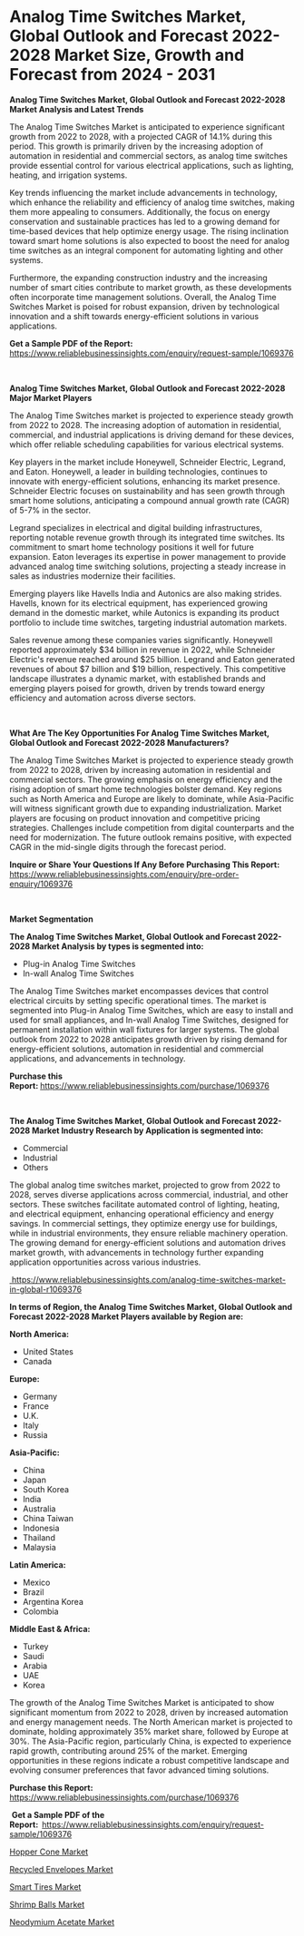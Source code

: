 <p><h1>Analog Time Switches Market, Global Outlook and Forecast 2022-2028 Market Size, Growth and Forecast from 2024 - 2031</h1></p><p><strong>Analog Time Switches Market, Global Outlook and Forecast 2022-2028 Market Analysis and Latest Trends</strong></p>
<p><p>The Analog Time Switches Market is anticipated to experience significant growth from 2022 to 2028, with a projected CAGR of 14.1% during this period. This growth is primarily driven by the increasing adoption of automation in residential and commercial sectors, as analog time switches provide essential control for various electrical applications, such as lighting, heating, and irrigation systems. </p><p>Key trends influencing the market include advancements in technology, which enhance the reliability and efficiency of analog time switches, making them more appealing to consumers. Additionally, the focus on energy conservation and sustainable practices has led to a growing demand for time-based devices that help optimize energy usage. The rising inclination toward smart home solutions is also expected to boost the need for analog time switches as an integral component for automating lighting and other systems.</p><p>Furthermore, the expanding construction industry and the increasing number of smart cities contribute to market growth, as these developments often incorporate time management solutions. Overall, the Analog Time Switches Market is poised for robust expansion, driven by technological innovation and a shift towards energy-efficient solutions in various applications.</p></p>
<p><strong>Get a Sample PDF of the Report:&nbsp;</strong> <a href="https://www.reliablebusinessinsights.com/enquiry/request-sample/1069376">https://www.reliablebusinessinsights.com/enquiry/request-sample/1069376</a></p>
<p>&nbsp;</p>
<p><strong>Analog Time Switches Market, Global Outlook and Forecast 2022-2028 Major Market Players</strong></p>
<p><p>The Analog Time Switches market is projected to experience steady growth from 2022 to 2028. The increasing adoption of automation in residential, commercial, and industrial applications is driving demand for these devices, which offer reliable scheduling capabilities for various electrical systems.</p><p>Key players in the market include Honeywell, Schneider Electric, Legrand, and Eaton. Honeywell, a leader in building technologies, continues to innovate with energy-efficient solutions, enhancing its market presence. Schneider Electric focuses on sustainability and has seen growth through smart home solutions, anticipating a compound annual growth rate (CAGR) of 5-7% in the sector.</p><p>Legrand specializes in electrical and digital building infrastructures, reporting notable revenue growth through its integrated time switches. Its commitment to smart home technology positions it well for future expansion. Eaton leverages its expertise in power management to provide advanced analog time switching solutions, projecting a steady increase in sales as industries modernize their facilities.</p><p>Emerging players like Havells India and Autonics are also making strides. Havells, known for its electrical equipment, has experienced growing demand in the domestic market, while Autonics is expanding its product portfolio to include time switches, targeting industrial automation markets.</p><p>Sales revenue among these companies varies significantly. Honeywell reported approximately $34 billion in revenue in 2022, while Schneider Electric's revenue reached around $25 billion. Legrand and Eaton generated revenues of about $7 billion and $19 billion, respectively. This competitive landscape illustrates a dynamic market, with established brands and emerging players poised for growth, driven by trends toward energy efficiency and automation across diverse sectors.</p></p>
<p>&nbsp;</p>
<p><strong>What Are The Key Opportunities For Analog Time Switches Market, Global Outlook and Forecast 2022-2028 Manufacturers?</strong></p>
<p><p>The Analog Time Switches Market is projected to experience steady growth from 2022 to 2028, driven by increasing automation in residential and commercial sectors. The growing emphasis on energy efficiency and the rising adoption of smart home technologies bolster demand. Key regions such as North America and Europe are likely to dominate, while Asia-Pacific will witness significant growth due to expanding industrialization. Market players are focusing on product innovation and competitive pricing strategies. Challenges include competition from digital counterparts and the need for modernization. The future outlook remains positive, with expected CAGR in the mid-single digits through the forecast period.</p></p>
<p><strong>Inquire or Share Your Questions If Any Before Purchasing This Report:</strong> <a href="https://www.reliablebusinessinsights.com/enquiry/pre-order-enquiry/1069376">https://www.reliablebusinessinsights.com/enquiry/pre-order-enquiry/1069376</a></p>
<p>&nbsp;</p>
<p><strong>Market Segmentation</strong></p>
<p><strong>The Analog Time Switches Market, Global Outlook and Forecast 2022-2028 Market Analysis by types is segmented into:</strong></p>
<p><ul><li>Plug-in Analog Time Switches</li><li>In-wall Analog Time Switches</li></ul></p>
<p><p>The Analog Time Switches market encompasses devices that control electrical circuits by setting specific operational times. The market is segmented into Plug-in Analog Time Switches, which are easy to install and used for small appliances, and In-wall Analog Time Switches, designed for permanent installation within wall fixtures for larger systems. The global outlook from 2022 to 2028 anticipates growth driven by rising demand for energy-efficient solutions, automation in residential and commercial applications, and advancements in technology.</p></p>
<p><strong>Purchase this Report:&nbsp;</strong><a href="https://www.reliablebusinessinsights.com/purchase/1069376">https://www.reliablebusinessinsights.com/purchase/1069376</a></p>
<p>&nbsp;</p>
<p><strong>The Analog Time Switches Market, Global Outlook and Forecast 2022-2028 Market Industry Research by Application is segmented into:</strong></p>
<p><ul><li>Commercial</li><li>Industrial</li><li>Others</li></ul></p>
<p><p>The global analog time switches market, projected to grow from 2022 to 2028, serves diverse applications across commercial, industrial, and other sectors. These switches facilitate automated control of lighting, heating, and electrical equipment, enhancing operational efficiency and energy savings. In commercial settings, they optimize energy use for buildings, while in industrial environments, they ensure reliable machinery operation. The growing demand for energy-efficient solutions and automation drives market growth, with advancements in technology further expanding application opportunities across various industries.</p></p>
<p><a href="https://www.reliablebusinessinsights.com/analog-time-switches-market-in-global-r1069376">&nbsp;https://www.reliablebusinessinsights.com/analog-time-switches-market-in-global-r1069376</a></p>
<p><strong>In terms of Region, the Analog Time Switches Market, Global Outlook and Forecast 2022-2028 Market Players available by Region are:</strong></p>
<p>
    <p> <strong> North America: </strong>
        <ul>
            <li>United States</li>
            <li>Canada</li>
        </ul>
        </p> 
    <p> <strong> Europe: </strong>
        <ul>
            <li>Germany</li>
            <li>France</li>
            <li>U.K.</li>
            <li>Italy</li>
            <li>Russia</li>
        </ul>
        </p> 
    <p> <strong> Asia-Pacific: </strong>
        <ul>
            <li>China</li>
            <li>Japan</li>
            <li>South Korea</li>
            <li>India</li>
            <li>Australia</li>
            <li>China Taiwan</li>
            <li>Indonesia</li>
            <li>Thailand</li>
            <li>Malaysia</li>
        </ul>
        </p> 
    <p> <strong> Latin America: </strong>
        <ul>
            <li>Mexico</li>
            <li>Brazil</li>
            <li>Argentina Korea</li>
            <li>Colombia</li>
        </ul>
        </p> 
    <p> <strong> Middle East & Africa: </strong>
        <ul>
            <li>Turkey</li>
            <li>Saudi</li>
            <li>Arabia</li>
            <li>UAE</li>
            <li>Korea</li>
        </ul>
    </p>
    </p>
<p><p>The growth of the Analog Time Switches Market is anticipated to show significant momentum from 2022 to 2028, driven by increased automation and energy management needs. The North American market is projected to dominate, holding approximately 35% market share, followed by Europe at 30%. The Asia-Pacific region, particularly China, is expected to experience rapid growth, contributing around 25% of the market. Emerging opportunities in these regions indicate a robust competitive landscape and evolving consumer preferences that favor advanced timing solutions.</p></p>
<p><strong>Purchase this Report: </strong><a href="https://www.reliablebusinessinsights.com/purchase/1069376">https://www.reliablebusinessinsights.com/purchase/1069376</a></p>
<p>&nbsp;<strong>Get a Sample PDF of the Report:&nbsp;&nbsp;</strong><a href="https://www.reliablebusinessinsights.com/enquiry/request-sample/1069376">https://www.reliablebusinessinsights.com/enquiry/request-sample/1069376</a></p>
<p><strong></strong></p>
<p><p><a href="https://www.linkedin.com/pulse/global-hopper-cone-market-trends-innovations-forward-looking-osave?trackingId=dGDjtKrCSEapObtHE1x1Tg%3D%3D">Hopper Cone Market</a></p><p><a href="https://medium.com/@nyahmertz1928/the-recycled-envelopes-market-has-grown-significantly-as-a-result-of-several-important-causes-87cb4ef0b293">Recycled Envelopes Market</a></p><p><a href="https://www.linkedin.com/pulse/future-ready-strategic-insights-global-smart-tires-market-2024-glnoc?trackingId=byGcrHZeSFG6k34Jhqlj5w%3D%3D">Smart Tires Market</a></p><p><a href="https://medium.com/@robeathews675666/the-shrimp-balls-market-has-witnessed-significant-growth-in-recent-years-and-this-trend-is-a66cab42206e">Shrimp Balls Market</a></p><p><a href="https://issuu.com/reportprime-2/docs/neodymium-acetate-market-size-2030._4c805d64efad3a">Neodymium Acetate Market</a></p></p>